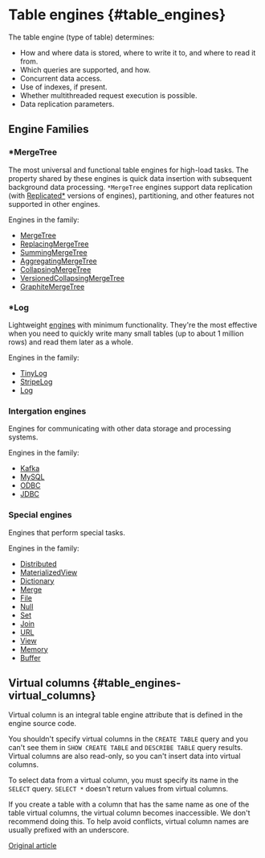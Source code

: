 # Table engines {#table_engines}

The table engine (type of table) determines:

- How and where data is stored, where to write it to, and where to read it from.
- Which queries are supported, and how.
- Concurrent data access.
- Use of indexes, if present.
- Whether multithreaded request execution is possible.
- Data replication parameters.

## Engine Families

### *MergeTree

The most universal and functional table engines for high-load tasks. The property shared by these engines is quick data insertion with subsequent background data processing. `*MergeTree` engines support data replication (with [Replicated*](replication.md) versions of engines), partitioning, and other features not supported in other engines.

Engines in the family:

- [MergeTree](mergetree.md)
- [ReplacingMergeTree](replacingmergetree.md)
- [SummingMergeTree](summingmergetree.md)
- [AggregatingMergeTree](aggregatingmergetree.md)
- [CollapsingMergeTree](collapsingmergetree.md)
- [VersionedCollapsingMergeTree](versionedcollapsingmergetree.md)
- [GraphiteMergeTree](graphitemergetree.md)

### *Log

Lightweight [engines](log_family.md) with minimum functionality. They're the most effective when you need to quickly write many small tables (up to about 1 million rows) and read them later as a whole.

Engines in the family:

- [TinyLog](tinylog.md)
- [StripeLog](stripelog.md)
- [Log](log.md)

### Intergation engines

Engines for communicating with other data storage and processing systems.

Engines in the family:

- [Kafka](kafka.md)
- [MySQL](mysql.md)
- [ODBC](odbc.md)
- [JDBC](jdbc.md)

### Special engines

Engines that perform special tasks.

Engines in the family:

- [Distributed](distributed.md)
- [MaterializedView](materializedview.md)
- [Dictionary](dictionary.md)
- [Merge](merge.md)
- [File](file.md)
- [Null](null.md)
- [Set](set.md)
- [Join](join.md)
- [URL](url.md)
- [View](view.md)
- [Memory](memory.md)
- [Buffer](buffer.md)

## Virtual columns {#table_engines-virtual_columns}

Virtual column is an integral table engine attribute that is defined in the engine source code.

You shouldn't specify virtual columns in the `CREATE TABLE` query and you can't see them in `SHOW CREATE TABLE` and `DESCRIBE TABLE` query results. Virtual columns are also read-only, so you can't insert data into virtual columns.

To select data from a virtual column, you must specify its name in the `SELECT` query. `SELECT *` doesn't return values from virtual columns.

If you create a table with a column that has the same name as one of the table virtual columns, the virtual column becomes inaccessible. We don't recommend doing this. To help avoid conflicts, virtual column names are usually prefixed with an underscore.

[Original article](https://clickhouse.yandex/docs/en/operations/table_engines/) <!--hide-->
